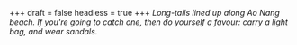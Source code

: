 
+++
draft = false
headless = true
+++
_Long-tails lined up along Ao Nang beach. If you're going to catch one, then do yourself a favour: carry a light bag, and wear sandals._
